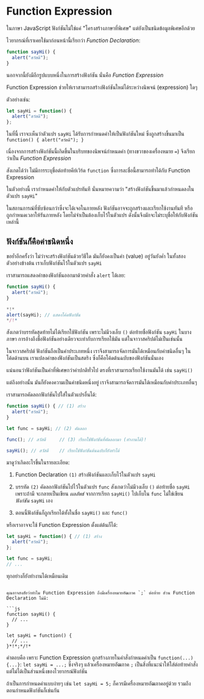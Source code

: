 # Function Expression

ในภาษา JavaScript ฟังก์ชันไม่ใช่แค่ "โครงสร้างภาษาที่พิเศษ" แต่ยังเป็นชนิดข้อมูลพิเศษอีกด้วย

ไวยากรณ์ที่เราเคยใช้มาก่อนหน้านี้เรียกว่า _Function Declaration_:

```js
function sayHi() {
  alert("สวัสดี");
}
```

นอกจากนี้ยังมีอีกรูปแบบหนึ่งในการสร้างฟังก์ชัน นั่นคือ _Function Expression_

Function Expression ช่วยให้เราสามารถสร้างฟังก์ชันใหม่ได้ระหว่างนิพจน์ (expression) ใดๆ

ตัวอย่างเช่น:

```js
let sayHi = function() {
  alert("สวัสดี");
};
```

ในที่นี้ เราจะเห็นว่าตัวแปร `sayHi` ได้รับการกำหนดค่าให้เป็นฟังก์ชันใหม่ ซึ่งถูกสร้างขึ้นมาเป็น `function() { alert("สวัสดี"); }`

เนื่องจากการสร้างฟังก์ชันนี้เกิดขึ้นในบริบทของนิพจน์กำหนดค่า (ทางขวาของเครื่องหมาย `=`) จึงเรียกว่าเป็น _Function Expression_

สังเกตได้ว่า ไม่มีการระบุชื่อต่อท้ายคีย์เวิร์ด `function` ซึ่งการละชื่อนี้สามารถทำได้กับ Function Expression

ในตัวอย่างนี้ เรากำหนดค่าให้กับตัวแปรทันที นั่นหมายความว่า "สร้างฟังก์ชันขึ้นมาแล้วกำหนดลงในตัวแปร `sayHi`"

ในสถานการณ์ที่ซับซ้อนกว่าซึ่งจะได้เจอในภายหลัง ฟังก์ชันอาจจะถูกสร้างและเรียกใช้งานทันที หรือถูกกำหนดเวลาให้รันภายหลัง โดยไม่จำเป็นต้องเก็บไว้ในตัวแปร ดังนั้นจึงมักจะไม่ระบุชื่อให้กับฟังก์ชันเหล่านี้

## ฟังก์ชันก็คือค่าชนิดหนึ่ง

ขอย้ำอีกครั้งว่า ไม่ว่าจะสร้างฟังก์ชันด้วยวิธีใด มันก็ยังคงเป็นค่า (value) อยู่วันยังค่ำ ในทั้งสองตัวอย่างข้างต้น เราเก็บฟังก์ชันไว้ในตัวแปร `sayHi`

เราสามารถแสดงค่าของฟังก์ชันออกมาด้วยคำสั่ง `alert` ได้เลย:

```js run
function sayHi() {
  alert("สวัสดี");
}

*!*
alert(sayHi); // แสดงโค้ดฟังก์ชัน
*/!*
```

สังเกตว่าบรรทัดสุดท้ายไม่ได้เรียกใช้ฟังก์ชัน เพราะไม่มีวงเล็บ `()` ต่อท้ายชื่อฟังก์ชัน `sayHi` ในบางภาษา การอ้างถึงชื่อฟังก์ชันอย่างเดียวจะเท่ากับการเรียกใช้มัน แต่ในจาวาสคริปต์ไม่เป็นเช่นนั้น

ในจาวาสคริปต์ ฟังก์ชันถือเป็นค่าประเภทหนึ่ง เราจึงสามารถจัดการมันได้เหมือนกับค่าชนิดอื่นๆ ในโค้ดด้านบน เราแปลงค่าของฟังก์ชันเป็นสตริง ซึ่งก็คือโค้ดต้นฉบับของฟังก์ชันนั่นเอง

แน่นอนว่าฟังก์ชันเป็นค่าที่พิเศษกว่าค่าปกติทั่วไป ตรงที่เราสามารถเรียกใช้งานมันได้ เช่น `sayHi()`

แต่ถึงอย่างนั้น มันก็ยังคงความเป็นค่าชนิดหนึ่งอยู่ เราจึงสามารถจัดการมันได้เหมือนกับค่าประเภทอื่นๆ

เราสามารถคัดลอกฟังก์ชันไปใส่ในตัวแปรอื่นได้:

```js run no-beautify
function sayHi() { // (1) สร้าง
  alert("สวัสดี");
}

let func = sayHi; // (2) คัดลอก 

func(); // สวัสดี     // (3) เรียกใช้ฟังก์ชันที่คัดลอกมา (ทำงานได้)!

sayHi(); // สวัสดี    // เรียกใช้ฟังก์ชันต้นฉบับก็ยังทำได้
```

มาดูว่าเกิดอะไรขึ้นในรายละเอียด:

1. Function Declaration `(1)` สร้างฟังก์ชันและเก็บไว้ในตัวแปร `sayHi`

2. บรรทัด `(2)` คัดลอกฟังก์ชันไปไว้ในตัวแปร `func` สังเกตว่าไม่มีวงเล็บ `()` ต่อท้ายชื่อ `sayHi` เพราะถ้ามี จะกลายเป็นเขียน _ผลลัพธ์_ จากการเรียก `sayHi()` ไปเก็บใน `func` ไม่ใช่เขียน _ฟังก์ชัน_ `sayHi` เอง

3. ตอนนี้ฟังก์ชันก็ถูกเรียกได้ทั้งในชื่อ `sayHi()` และ `func()`

หรือเราอาจจะใช้ Function Expression ตั้งแต่ต้นก็ได้:

```js
let sayHi = function() { // (1) สร้าง
  alert("สวัสดี");  
};

let func = sayHi;
// ...
```

ทุกอย่างก็ยังทำงานได้เหมือนเดิม

```smart header="ทำไมถึงมีเครื่องหมายอัฒภาคต่อท้าย?"

คุณอาจสงสัยว่าทำไม Function Expression ถึงมีเครื่องหมายอัฒภาค `;` ต่อท้าย ส่วน Function Declaration ไม่มี:

```js
function sayHi() {
  // ...
}

let sayHi = function() {
  // ...
}*!*;*/!*
```

คำตอบคือ เพราะ Function Expression ถูกสร้างภายในคำสั่งกำหนดค่าเป็น `function(...) {...}`: `let sayHi = ...;` ซึ่งจริงๆ แล้วเครื่องหมายอัฒภาค `;` เป็นสิ่งที่แนะนำให้ใส่ต่อท้ายคำสั่ง แต่ไม่ได้เป็นส่วนหนึ่งของไวยากรณ์ฟังก์ชัน

ถ้าเป็นการกำหนดค่าแบบง่ายๆ เช่น `let sayHi = 5;` ก็ควรมีเครื่องหมายอัฒภาคอยู่ด้วย รวมถึงตอนกำหนดฟังก์ชันก็เช่นกัน
````
